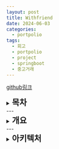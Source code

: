 ```yaml
---
layout: post
title: Withfriend
date: 2024-06-03
categories:
  - portpolio
tags:
  - 회고
  - portpolio
  - project
  - springboot
  - 중고거래
---
```


[github링크](https://github.com/Jiggy97/withfriend)


<details> 
<summary>
<h2 style="display:inline">목차</h2>
</summary> 
<div markdown="1">
- [개요](#개요)
- [아키텍처](#아키텍처)
	- [서비스 아키텍처](#서비스-아키텍처)
	- [DB 아키텍처](#db-아키텍처)
</div>
</details>
---
<details id="개요">
<summary>
<h2 style="display:inline">개요</h2>
</summary>
<div markdown="1"> 
- 혼자 힘으로 기획부터 개발까지 전부 설계하고 개발하기 위해 
	- 프로젝트 사이클 이해도 향상 
	- 개발 능력 향상 
		- 코드 한 줄, 한 줄 명분과 이해를 바탕으로 작성 
	  - 문제해결 능력 향상 
- 기획 의도 
	- 중고거래의 단점 중 하나인 익명성 해소 
		- SNS를 활용해 친구와 즐기는 중고거래 서비스 개발 
- 주요 기능 
	- OAuth 2.0 기반 로그인 서비스 
	- 사용자 간 중고거래
</div>
</details>
---
<details id="아키텍처">
<summary>
<h2 style="display:inline">아키텍처</h2>
</summary>
<div markdown="1">
### 서비스 아키텍처
내용
### DB 아키텍처
내용
</div>
</details>
